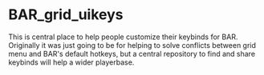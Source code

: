 # BAR_grid_uikeys
This is central place to help people customize their keybinds for BAR. Originally it was
just going to be for helping to solve conflicts between grid menu and BAR's default hotkeys,
but a central repository to find and share keybinds will help a wider playerbase.
